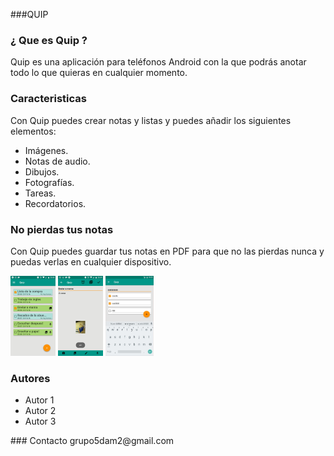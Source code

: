 ###QUIP
### ¿ Que es Quip ?
Quip es una aplicación para teléfonos Android con la que podrás anotar todo lo que quieras en cualquier momento.

### Caracteristicas
Con Quip puedes crear notas y listas y puedes añadir los siguientes elementos:
<ul>
<li>Imágenes.</li>
<li>Notas de audio.</li>
<li>Dibujos.</li>
<li>Fotografías.</li>
<li>Tareas.</li>
<li>Recordatorios.</li>
</ul>

### No pierdas tus notas
Con Quip puedes guardar tus notas en PDF para que no las pierdas nunca y puedas verlas en cualquier dispositivo.

<img src="capturas/captura1.jpeg" height="128">
<img src="capturas/captura2.jpeg" height="128">
<img src="capturas/captura3.jpeg" height="128">

### Autores
<ul>
<li>Autor 1</li>
<li>Autor 2</li>
<li>Autor 3</li>
</ul>
### Contacto
grupo5dam2@gmail.com
